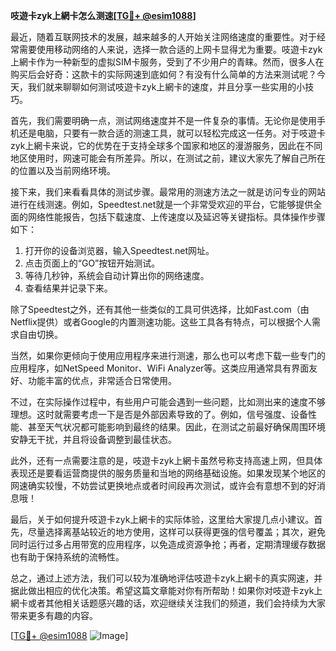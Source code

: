 **吱遊卡zyk上網卡怎么测速[[TG💪+ @esim1088](https://t.me/s/esim1088)]**

最近，随着互联网技术的发展，越来越多的人开始关注网络速度的重要性。对于经常需要使用移动网络的人来说，选择一款合适的上网卡显得尤为重要。吱遊卡zyk上網卡作为一种新型的虚拟SIM卡服务，受到了不少用户的青睐。然而，很多人在购买后会好奇：这款卡的实际网速到底如何？有没有什么简单的方法来测试呢？今天，我们就来聊聊如何测试吱遊卡zyk上網卡的速度，并且分享一些实用的小技巧。

首先，我们需要明确一点，测试网络速度并不是一件复杂的事情。无论你是使用手机还是电脑，只要有一款合适的测速工具，就可以轻松完成这一任务。对于吱遊卡zyk上網卡来说，它的优势在于支持全球多个国家和地区的漫游服务，因此在不同地区使用时，网速可能会有所差异。所以，在测试之前，建议大家先了解自己所在的位置以及当前网络环境。

接下来，我们来看看具体的测试步骤。最常用的测速方法之一就是访问专业的网站进行在线测速。例如，Speedtest.net就是一个非常受欢迎的平台，它能够提供全面的网络性能报告，包括下载速度、上传速度以及延迟等关键指标。具体操作步骤如下：

1. 打开你的设备浏览器，输入Speedtest.net网址。
2. 点击页面上的“GO”按钮开始测试。
3. 等待几秒钟，系统会自动计算出你的网络速度。
4. 查看结果并记录下来。

除了Speedtest之外，还有其他一些类似的工具可供选择，比如Fast.com（由Netflix提供）或者Google的内置测速功能。这些工具各有特点，可以根据个人需求自由切换。

当然，如果你更倾向于使用应用程序来进行测速，那么也可以考虑下载一些专门的应用程序，如NetSpeed Monitor、WiFi Analyzer等。这类应用通常具有界面友好、功能丰富的优点，非常适合日常使用。

不过，在实际操作过程中，有些用户可能会遇到一些问题，比如测出来的速度不够理想。这时就需要考虑一下是否是外部因素导致的了。例如，信号强度、设备性能、甚至天气状况都可能影响到最终的结果。因此，在测试之前最好确保周围环境安静无干扰，并且将设备调整到最佳状态。

此外，还有一点需要注意的是，吱遊卡zyk上網卡虽然号称支持高速上网，但具体表现还是要看运营商提供的服务质量和当地的网络基础设施。如果发现某个地区的网速确实较慢，不妨尝试更换地点或者时间段再次测试，或许会有意想不到的好消息哦！

最后，关于如何提升吱遊卡zyk上網卡的实际体验，这里给大家提几点小建议。首先，尽量选择离基站较近的地方使用，这样可以获得更强的信号覆盖；其次，避免同时运行过多占用带宽的应用程序，以免造成资源争抢；再者，定期清理缓存数据也有助于保持系统的流畅性。

总之，通过上述方法，我们可以较为准确地评估吱遊卡zyk上網卡的真实网速，并据此做出相应的优化决策。希望这篇文章能对你有所帮助！如果你对吱遊卡zyk上網卡或者其他相关话题感兴趣的话，欢迎继续关注我们的频道，我们会持续为大家带来更多有趣的内容。

[[TG💪+ @esim1088](https://t.me/s/esim1088) ![Image](https://i.postimg.cc/4NQfJmqS/Snipaste-2025-05-13-00-14-12.png)]